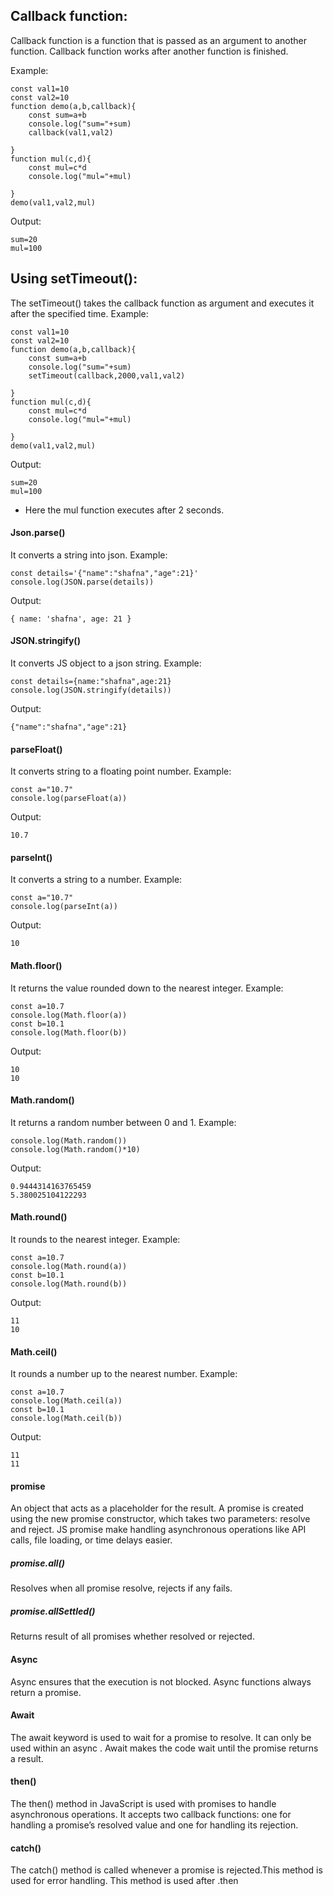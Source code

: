 ## Callback function:
Callback function is a function that is passed as an argument to another function. Callback function works after another function is finished.

Example:
```
const val1=10
const val2=10
function demo(a,b,callback){
    const sum=a+b
    console.log("sum="+sum)
    callback(val1,val2)
    
}
function mul(c,d){
    const mul=c*d
    console.log("mul="+mul)
    
}
demo(val1,val2,mul)
```
Output:
```
sum=20
mul=100
```
## Using setTimeout():
The setTimeout() takes the callback function as argument and executes it after the specified time.
Example:
```
const val1=10
const val2=10
function demo(a,b,callback){
    const sum=a+b
    console.log("sum="+sum)
    setTimeout(callback,2000,val1,val2)
    
}
function mul(c,d){
    const mul=c*d
    console.log("mul="+mul)
    
}
demo(val1,val2,mul)
```
Output:
```
sum=20
mul=100
```
- Here the mul function executes after 2 seconds.
#### Json.parse()
It converts a string into json.
Example:
```
const details='{"name":"shafna","age":21}'
console.log(JSON.parse(details))
```
Output:
```
{ name: 'shafna', age: 21 }
```
#### JSON.stringify()
It converts JS object to a json string.
Example:
```
const details={name:"shafna",age:21}
console.log(JSON.stringify(details))
```
Output:
```
{"name":"shafna","age":21}
```
#### parseFloat()
It converts string to a floating point number.
Example:
```
const a="10.7"
console.log(parseFloat(a))
```
Output:
```
10.7
```
#### parseInt()
It converts a string to a number.
Example:
```
const a="10.7"
console.log(parseInt(a))
```
Output:
```
10
```
#### Math.floor()
It returns the value rounded down to the nearest integer.
Example:
```
const a=10.7
console.log(Math.floor(a))
const b=10.1
console.log(Math.floor(b))
```
Output:
```
10
10

```
#### Math.random()
It returns a random number between 0 and 1.
Example:
```
console.log(Math.random())
console.log(Math.random()*10) 
```
Output:
```
0.9444314163765459
5.380025104122293
```
#### Math.round()
It rounds to the nearest integer.
Example:
```
const a=10.7
console.log(Math.round(a))
const b=10.1
console.log(Math.round(b))
```
Output:
```
11
10

```
#### Math.ceil()
It rounds a number up to the nearest number.
Example:
```
const a=10.7
console.log(Math.ceil(a))
const b=10.1
console.log(Math.ceil(b))
```
Output:
```
11
11
```
#### promise
An object that acts as a placeholder for the result. A promise is created using the new promise constructor, which takes two parameters: resolve and reject. JS promise make handling asynchronous operations like API calls, file loading, or time delays easier.
##### promise.all()
Resolves when all promise resolve, rejects if any fails.
##### promise.allSettled()
Returns result of all promises whether resolved or rejected.
#### Async
Async ensures that the execution is not blocked. Async functions always return a promise.
#### Await
The await keyword is used to wait for a promise to resolve. It can only be used within an async . Await makes the code wait until the promise returns a result.
#### then()
The then() method in JavaScript is used with promises to handle asynchronous operations. It accepts two callback functions: one for handling a promise’s resolved value and one for handling its rejection.
#### catch()
The catch() method is called whenever a promise is rejected.This method is used for error handling. This method is used after .then
